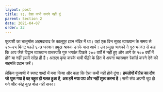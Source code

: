 ```yaml
---
layout: post
title: २३. ऐसा कभी करने नहीं दूं
parent: Section 2
date: 2021-04-07
order: 23
---
```


पूज्यश्री का चातुर्मास अहमदाबाद के कालूपुर ज्ञान मंदिर में था। वहां एक दिन सुबह व्याख्यान के समय से २०-२५ मिनट पहले ६-७ धनवान प्रमुख श्रावक उनके पास आये। उन प्रमुख श्रावकों ने गुरु भगवंत से कहा कि आप जैसे विद्वान व्याख्यान वाचस्पति गुरु भगवंत पिछले २०० वर्षों में नहीं हुए और आगे के १०० वर्षों में होंगे या नहीं इसमें संदेह ही है। अतएव कृपा करके भावी पीढ़ी के हित में अपना व्याख्यान रेकॉर्ड करने देने की सहमति प्रदान करें।

लेकिन पूज्यश्री ने स्पष्ट शब्दों में मना किया और कहा कि ऐसा कभी नहीं  होने दूंगा। **हमलोगों में प्रेस का दोष जो घुस गया है वह बहुत ही गलत हुआ है, अब हमें नया पाप और नहीं शुरू करना है।** सभी संघ अग्रणी चुप हो गये और कोई कुछ बोल नहीं सका।